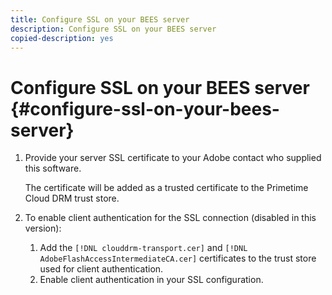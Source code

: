 ```yaml
---
title: Configure SSL on your BEES server
description: Configure SSL on your BEES server
copied-description: yes
---
```


# Configure SSL on your BEES server {#configure-ssl-on-your-bees-server}

1. Provide your server SSL certificate to your Adobe contact who supplied this software.

   The certificate will be added as a trusted certificate to the  Primetime Cloud DRM trust store.
1. To enable client authentication for the SSL connection (disabled in this version):
   1. Add the `[!DNL clouddrm-transport.cer]` and `[!DNL AdobeFlashAccessIntermediateCA.cer]` certificates to the trust store used for client authentication.
   1. Enable client authentication in your SSL configuration.
